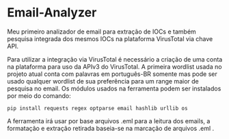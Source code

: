 # Email-Analyzer
Meu primeiro analizador de email para extração de IOCs e também pesquisa integrada dos mesmos IOCs na plataforma VirusTotal via chave API.

Para utilizar a integração via VirusTotal é necessário a criação de uma conta na plataforma para uso da APIv3 do VirusTotal.
A primeira wordlist usada no projeto atual conta com palavras em português-BR somente mas pode ser usado qualquer wordlist de sua preferência para um range maior de pesquisa no email.
Os módulos usados na ferramenta podem ser instalados por meio do comando:
```
pip install requests regex optparse email hashlib urllib os
```
A ferramenta irá usar por base arquivos .eml para a leitura dos emails, a formatação e extração retirada baseia-se na marcação de arquivos .eml .
